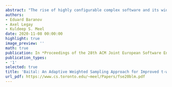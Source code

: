 ```yaml
---
abstract: "The rise of highly configurable complex software and its widespread usage requires design of efficient testing methodology. t-wise coverage is a leading metric to measure the quality of the testing suite and the underlying test generation engine. While uniform samplingbased test generation is widely believed to be the state of the art approach to achieve t-wise coverage in presence of constraints on the set of configurations, such a scheme often fails to achieve high t-wise coverage in presence of complex constraints. In this work, we propose a novel approach Baital, based on adaptive weighted sampling using literal weighted functions, to generate test sets with high t-wise coverage. We demonstrate that our approach reaches significantly higher t-wise coverage than uniform sampling. The novel usage of literal weighted sampling leaves open several interesting directions, empirical as well as theoretical, for future research."
authors:
- Eduard Baranov
- Axel Legay
- Kuldeep S. Meel
date: 2020-11-08 00:00:00
highlight: true
image_preview: ''
math: true
publication: In *Proceedings of the 28th ACM Joint European Software Engineering Conference and Symposium on the Foundations of Software Engineering (ESEC/FSE)*
publication_types:
- '1'
selected: true
title: 'Baital: An Adaptive Weighted Sampling Approach for Improved t-wise Coverage'
url_pdf: https://www.cs.toronto.edu/~meel/Papers/fse20blm.pdf
---
```


